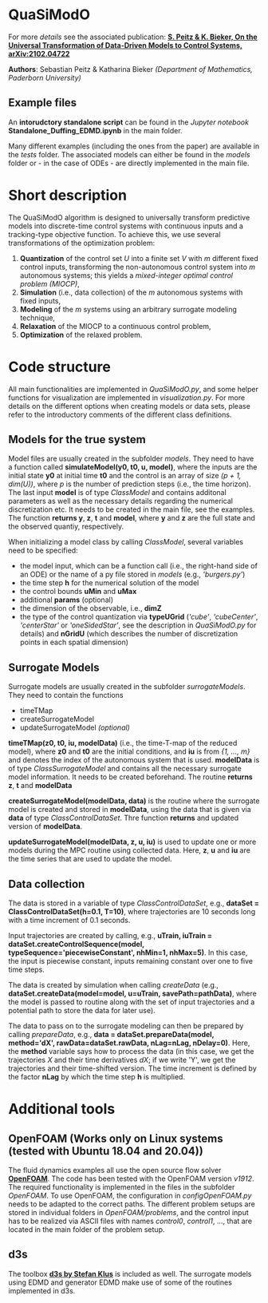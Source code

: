 # QuaSiModO

For more *details* see the associated publication: **[S. Peitz & K. Bieker, On the Universal Transformation of Data-Driven Models to Control Systems, arXiv:2102.04722](https://arxiv.org/abs/2102.04722)**

**Authors**: Sebastian Peitz & Katharina Bieker *(Department of Mathematics, Paderborn University)*

## Example files
An **intorudctory standalone script** can be found in the *Jupyter notebook* **Standalone_Duffing_EDMD.ipynb** in the main folder.

Many different examples (including the ones from the paper) are available in the *tests* folder. The associated models can either be found in the *models* folder or - in the case of ODEs - are directly implemented in the main file.

# Short description
The QuaSiModO algorithm is designed to universally transform predictive models into discrete-time control systems with continuous inputs and a tracking-type objective function. To achieve this, we use several transformations of the optimization problem:
1. **Quantization** of the control set *U* into a finite set *V* with *m* different fixed control inputs, transforming the non-autonomous control system into *m* autonomous systems; this yields a *mixed-integer optimal control problem (MIOCP)*,
2. **Simulation** (i.e., data collection) of the *m* autonomous systems with fixed inputs,
3. **Modeling** of the *m* systems using an arbitrary surrogate modeling technique,
4. **Relaxation** of the MIOCP to a continuous control problem,
5. **Optimization** of the relaxed problem.

# Code structure
All main functionalities are implemented in *QuaSiModO.py*, and some helper functions for visualization are implemented in *visualization.py*. For more details on the different options when creating models or data sets, please refer to the introductory comments of the different class definitions.

## Models for the true system
Model files are usually created in the subfolder *models*. They need to have a function called **simulateModel(y0, t0, u, model)**, where the inputs are the initial state **y0** at initial time **t0** and the control is an array of size *(p + 1, dim(U))*, where *p* is the number of prediction steps (i.e., the time horizon). The last input **model** is of type *ClassModel* and contains additonal parameters as well as the necessary details regarding the numerical discretization etc. It needs to be created in the main file, see the examples. The function **returns y**, **z**, **t** and **model**, where **y** and **z** are the full state and the observed quantiy, respectively.

When initializing a model class by calling *ClassModel*, several variables need to be specified:
* the model input, which can be a function call (i.e., the right-hand side of an ODE) or the name of a py file stored in *models* (e.g., *'burgers.py'*)
* the time step **h** for the numerical solution of the model
* the control bounds **uMin** and **uMax**
* additional **params** (optional)
* the dimension of the observable, i.e., **dimZ**
* the type of the control quantization via **typeUGrid** (*'cube'*, *'cubeCenter'*, *'centerStar'* or *'oneSidedStar'*, see the description in *QuaSiModO.py* for details) and **nGridU** (which describes the number of discretization points in each spatial dimension)

## Surrogate Models
Surrogate models are usually created in the subfolder *surrogateModels*. They need to contain the functions 
* timeTMap
* createSurrogateModel
* updateSurrogateModel *(optional)*

**timeTMap(z0, t0, iu, modelData)** (i.e., the time-T-map of the reduced model), where **z0** and **t0** are the initial conditions, and **iu** is from *{1, ..., m}* and denotes the index of the autonomous system that is used. **modelData** is of type *ClassSurrogateModel* and contains all the necessary surrogate model information. It needs to be created beforehand. The routine **returns z**, **t** and **modelData**

**createSurrogateModel(modelData, data)** is the routine where the surrogate model is created and stored in **modelData**, using the data that is given via **data** of type *ClassControlDataSet*. Thre function **returns** and updated version of **modelData**.

**updateSurrogateModel(modelData, z, u, iu)** is used to update one or more models during the MPC routine using collected data. Here, **z**, **u** and **iu** are the time series that are used to update the model.

## Data collection
The data is stored in a variable of type *ClassControlDataSet*, e.g., **dataSet = ClassControlDataSet(h=0.1, T=10)**, where trajectories are 10 seconds long with a time increment of 0.1 seconds. 

Input trajectories are created by calling, e.g., **uTrain, iuTrain = dataSet.createControlSequence(model, typeSequence='piecewiseConstant', nhMin=1, nhMax=5)**. In this case, the input is piecewise constant, inputs remaining constant over one to five time steps. 

The data is created by simulation when calling *createData* (e.g., **dataSet.createData(model=model, u=uTrain, savePath=pathData)**, where the model is passed to routine along with the set of input trajectories and a potential path to store the data for later use).

The data to pass on to the surrogate modeling can then be prepared by calling *prepareData*, e.g., **data = dataSet.prepareData(model, method='dX', rawData=dataSet.rawData, nLag=nLag, nDelay=0)**. Here, the **method** variable says how to process the data (in this case, we get the trajectories *X* and their time derivatives *dX*; if we write 'Y', we get the trajectories and their time-shifted version. The time increment is defined by the factor **nLag** by which the time step **h** is multiplied.

# Additional tools
## OpenFOAM (Works only on Linux systems (tested with Ubuntu 18.04 and 20.04))
The fluid dynamics examples all use the open source flow solver [**OpenFOAM**](https://www.openfoam.com/). The code has been tested with the OpenFOAM version *v1912*. The required functionality is implemented in the files in the subfolder *OpenFOAM*. To use OpenFOAM, the configuration in *configOpenFOAM.py* needs to be adapted to the correct paths. The different problem setups are stored in individual folders in *OpenFOAM/problems*, and the control input has to be realized via ASCII files with names *control0*, *control1*, ..., that are located in the main folder of the problem setup.

## d3s
The toolbox [**d3s by Stefan Klus**](https://github.com/sklus/d3s) is included as well. The surrogate models using EDMD and generator EDMD make use of some of the routines implemented in d3s.
